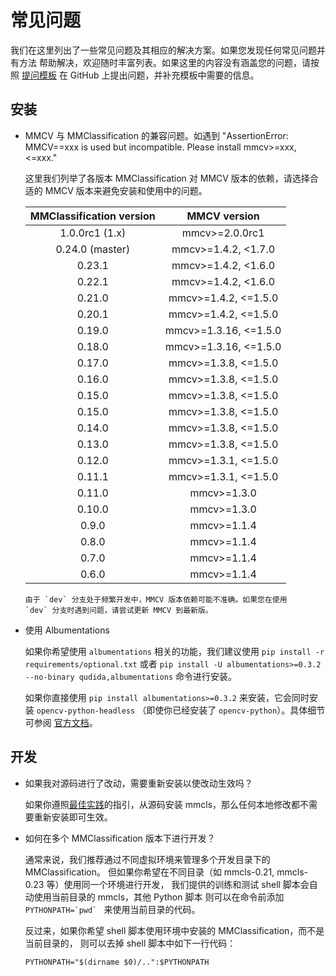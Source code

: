 # 常见问题

我们在这里列出了一些常见问题及其相应的解决方案。如果您发现任何常见问题并有方法
帮助解决，欢迎随时丰富列表。如果这里的内容没有涵盖您的问题，请按照
[提问模板](https://github.com/open-mmlab/mmclassification/issues/new/choose)
在 GitHub 上提出问题，并补充模板中需要的信息。

## 安装

- MMCV 与 MMClassification 的兼容问题。如遇到
  "AssertionError: MMCV==xxx is used but incompatible. Please install mmcv>=xxx, \<=xxx."

  这里我们列举了各版本 MMClassification 对 MMCV 版本的依赖，请选择合适的 MMCV
  版本来避免安装和使用中的问题。

  | MMClassification version |      MMCV version      |
  | :----------------------: | :--------------------: |
  |      1.0.0rc1 (1.x)      |     mmcv>=2.0.0rc1     |
  |     0.24.0 (master)      |  mmcv>=1.4.2, \<1.7.0  |
  |          0.23.1          |  mmcv>=1.4.2, \<1.6.0  |
  |          0.22.1          |  mmcv>=1.4.2, \<1.6.0  |
  |          0.21.0          | mmcv>=1.4.2, \<=1.5.0  |
  |          0.20.1          | mmcv>=1.4.2, \<=1.5.0  |
  |          0.19.0          | mmcv>=1.3.16, \<=1.5.0 |
  |          0.18.0          | mmcv>=1.3.16, \<=1.5.0 |
  |          0.17.0          | mmcv>=1.3.8, \<=1.5.0  |
  |          0.16.0          | mmcv>=1.3.8, \<=1.5.0  |
  |          0.15.0          | mmcv>=1.3.8, \<=1.5.0  |
  |          0.15.0          | mmcv>=1.3.8, \<=1.5.0  |
  |          0.14.0          | mmcv>=1.3.8, \<=1.5.0  |
  |          0.13.0          | mmcv>=1.3.8, \<=1.5.0  |
  |          0.12.0          | mmcv>=1.3.1, \<=1.5.0  |
  |          0.11.1          | mmcv>=1.3.1, \<=1.5.0  |
  |          0.11.0          |      mmcv>=1.3.0       |
  |          0.10.0          |      mmcv>=1.3.0       |
  |          0.9.0           |      mmcv>=1.1.4       |
  |          0.8.0           |      mmcv>=1.1.4       |
  |          0.7.0           |      mmcv>=1.1.4       |
  |          0.6.0           |      mmcv>=1.1.4       |

  ```{note}
  由于 `dev` 分支处于频繁开发中，MMCV 版本依赖可能不准确。如果您在使用
  `dev` 分支时遇到问题，请尝试更新 MMCV 到最新版。
  ```

- 使用 Albumentations

  如果你希望使用 `albumentations` 相关的功能，我们建议使用 `pip install -r requirements/optional.txt` 或者
  `pip install -U albumentations>=0.3.2 --no-binary qudida,albumentations` 命令进行安装。

  如果你直接使用 `pip install albumentations>=0.3.2` 来安装，它会同时安装 `opencv-python-headless`
  （即使你已经安装了 `opencv-python`）。具体细节可参阅
  [官方文档](https://albumentations.ai/docs/getting_started/installation/#note-on-opencv-dependencies)。

## 开发

- 如果我对源码进行了改动，需要重新安装以使改动生效吗？

  如果你遵照[最佳实践](../get_started.md#最佳实践)的指引，从源码安装 mmcls，那么任何本地修改都不需要重新安装即可生效。

- 如何在多个 MMClassification 版本下进行开发？

  通常来说，我们推荐通过不同虚拟环境来管理多个开发目录下的 MMClassification。
  但如果你希望在不同目录（如 mmcls-0.21, mmcls-0.23 等）使用同一个环境进行开发，
  我们提供的训练和测试 shell 脚本会自动使用当前目录的 mmcls，其他 Python 脚本
  则可以在命令前添加 `` PYTHONPATH=`pwd`  `` 来使用当前目录的代码。

  反过来，如果你希望 shell 脚本使用环境中安装的 MMClassification，而不是当前目录的，
  则可以去掉 shell 脚本中如下一行代码：

  ```shell
  PYTHONPATH="$(dirname $0)/..":$PYTHONPATH
  ```
